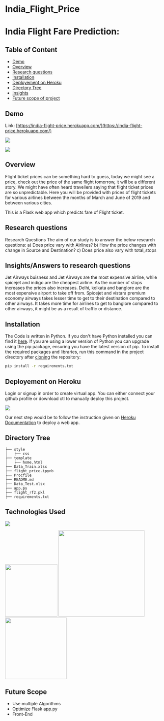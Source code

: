 # India_Flight_Price

# India Flight Fare Prediction: 

## Table of Content
  * [Demo](#demo)
  * [Overview](#overview)
  * [Research questions](#research-questions)
  * [Installation](#installation)
  * [Deployement on Heroku](#deployement-on-heroku)
  * [Directory Tree](#directory-tree)
  * [Insights](#insights)
  * [Future scope of project](#future-scope)


## Demo
Link: [https://india-flight-price.herokuapp.com/](https://india-flight-price.herokuapp.com/)

[![](https://i.imgur.com/R1g2wvC.png)](https://india-flight-price.herokuapp.com/)

[![](https://i.imgur.com/p0aeL6c.png)](https://india-flight-price.herokuapp.com/)

## Overview
Flight ticket prices can be something hard to guess, today we might see a price, check out the price of the same flight tomorrow, it will be a different story. 
We might have often heard travellers saying that flight ticket prices are so unpredictable.
Here you will be provided with prices of flight tickets for various airlines between the months of March and June of 2019 and between various cities. 

This is a Flask web app which predicts fare of Flight ticket.

## Research questions
Research Questions
The aim of our study is to answer the below research questions:
a) Does price vary with Airlines?
b) How the price changes with change in Source and Destination?
c) Does price also vary with total_stops






## Insights/Answers to research questions
Jet Airways buisness and Jet Airways are the most expensive airline, while spicejet and indigo are the cheapest airline.
As the number of stops increases the prices also increases.
Delhi, kolkata and banglore are the most expensive airport to take off from.
Spicejet and vistara premium economy airways takes lesser time to get to their destination compared to other airways.
It takes more time for airlines to get to banglore compared to other airways, it might be as a result of traffic or distance.


## Installation
The Code is written in Python. If you don't have Python installed you can find it [here](https://www.python.org/downloads/). If you are using a lower version of Python you can upgrade using the pip package, ensuring you have the latest version of pip. To install the required packages and libraries, run this command in the project directory after [cloning](https://www.howtogeek.com/451360/how-to-clone-a-github-repository/) the repository:
```bash
pip install -r requirements.txt
```

## Deployement on Heroku
Login or signup in order to create virtual app. You can either connect your github profile or download ctl to manually deploy this project.

[![](https://i.imgur.com/dKmlpqX.png)](https://heroku.com)

Our next step would be to follow the instruction given on [Heroku Documentation](https://devcenter.heroku.com/articles/getting-started-with-python) to deploy a web app.

## Directory Tree 
```
├── style 
│   ├── css
├── template
│   ├── home.html
├── Data_Train.xlsx
├── flight_price.ipynb
├── Procfile
├── README.md
├── Data_Test.xlsx
├── app.py
├── flight_rf2.pkl
├── requirements.txt
```

## Technologies Used

![](https://forthebadge.com/images/badges/made-with-python.svg)

[<img target="_blank" src="https://flask.palletsprojects.com/en/1.1.x/_images/flask-logo.png" width=170>](https://flask.palletsprojects.com/en/1.1.x/) [<img target="_blank" src="https://number1.co.za/wp-content/uploads/2017/10/gunicorn_logo-300x85.png" width=280>](https://gunicorn.org) [<img target="_blank" src="https://scikit-learn.org/stable/_static/scikit-learn-logo-small.png" width=200>](https://scikit-learn.org/stable/) 


## Future Scope

* Use multiple Algorithms
* Optimize Flask app.py
* Front-End 
